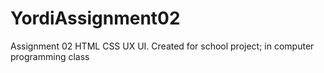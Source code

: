 # YordiAssignment02
Assignment 02 HTML CSS UX UI. Created for school project; in computer programming class

